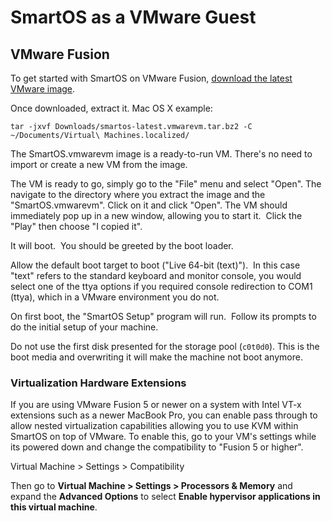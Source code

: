 # SmartOS as a VMware Guest

## VMware Fusion

To get started with SmartOS on VMware Fusion, [download the latest
VMware image](download-smartos.md).

Once downloaded, extract it. Mac OS X example:

    tar -jxvf Downloads/smartos-latest.vmwarevm.tar.bz2 -C ~/Documents/Virtual\ Machines.localized/

The SmartOS.vmwarevm image is a ready-to-run VM. There's no need to import
or create a new VM from the image.

The VM is ready to go, simply go to the "File" menu and select "Open".
The navigate to the directory where you extract the image and the
"SmartOS.vmwarevm". Click on it and click "Open".
The VM should immediately pop up in a new window, allowing you to start
it.  Click the "Play" then choose "I copied it".

It will boot.  You should be greeted by the boot loader.

Allow the default boot target to boot ("Live 64-bit (text)").  In this
case "text" refers to the standard keyboard and monitor console, you
would select one of the ttya options if you required console redirection
to COM1 (ttya), which in a VMware environment you do not.

On first boot, the "SmartOS Setup" program will run.  Follow its prompts
to do the initial setup of your machine.

Do not use the first disk presented for the storage pool (`c0t0d0`).
This is the boot media and overwriting it will make the machine not boot
anymore.

### Virtualization Hardware Extensions

If you are using VMware Fusion 5 or newer on a system with Intel VT-x
extensions such as a newer MacBook Pro, you can enable pass through to
allow nested virtualization capabilities allowing you to use KVM within
SmartOS on top of VMware. To enable this, go to your VM's settings while
its powered down and change the compatibility to "Fusion 5 or higher".

Virtual Machine &gt; Settings &gt; Compatibility

Then go to **Virtual Machine &gt; Settings &gt; Processors & Memory** and
expand the **Advanced Options** to select **Enable hypervisor applications
in this virtual machine**.
